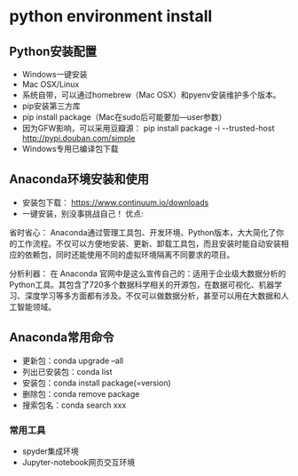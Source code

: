 # python environment install

## Python安装配置
* Windows一键安装
* Mac OSX/Linux
* 系统自带，可以通过homebrew（Mac OSX）和pyenv安装维护多个版本。
* pip安装第三方库
* pip install package（Mac在sudo后可能要加—user参数）
* 因为GFW影响，可以采用豆瓣源： pip install package -i --trusted-host http://pypi.douban.com/simple
* Windows专用已编译包下载

## Anaconda环境安装和使用
* 安装包下载： https://www.continuum.io/downloads
* 一键安装，别没事挑战自己！
优点:

省时省心： Anaconda通过管理工具包、开发环境、Python版本，大大简化了你的工作流程。不仅可以方便地安装、更新、卸载工具包，而且安装时能自动安装相应的依赖包，同时还能使用不同的虚拟环境隔离不同要求的项目。

分析利器： 在 Anaconda 官网中是这么宣传自己的：适用于企业级大数据分析的Python工具。其包含了720多个数据科学相关的开源包，在数据可视化、机器学习、深度学习等多方面都有涉及。不仅可以做数据分析，甚至可以用在大数据和人工智能领域。

## Anaconda常用命令
* 更新包：conda upgrade –all
* 列出已安装包：conda list
* 安装包：conda install package(=version)
* 删除包：conda remove package
* 搜索包名：conda search xxx

### 常用工具
* spyder集成环境
* Jupyter-notebook网页交互环境
